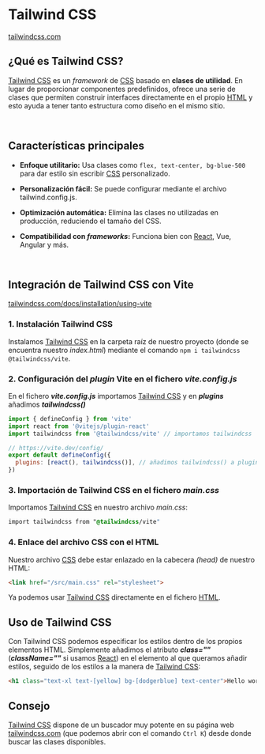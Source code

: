 # Tailwind CSS

[tailwindcss.com](https://tailwindcss.com/)

## ¿Qué es Tailwind CSS?

[Tailwind CSS](../../GLOSARIO.md#tailwind-css) es un *framework* de [CSS](../../GLOSARIO.md#css-cascading-style-sheets) basado en **clases de utilidad**. En lugar de proporcionar componentes predefinidos, ofrece una serie de clases que permiten construir interfaces directamente en el propio [HTML](../../GLOSARIO.md#html-hypertext-markup-language) y esto ayuda a tener tanto estructura como diseño en el mismo sitio.

<br>

## Características principales

* **Enfoque utilitario:** Usa clases como ```flex, text-center, bg-blue-500``` para dar estilo sin escribir [CSS](../../GLOSARIO.md#css-cascading-style-sheets) personalizado.

* **Personalización fácil:** Se puede configurar mediante el archivo tailwind.config.js.

* **Optimización automática:** Elimina las clases no utilizadas en producción, reduciendo el tamaño del CSS.

* **Compatibilidad con *frameworks*:** Funciona bien con [React](../../GLOSARIO.md#react), Vue, Angular y más.

<br>

## Integración de Tailwind CSS con Vite

[tailwindcss.com/docs/installation/using-vite](https://tailwindcss.com/docs/installation/using-vite)

### 1. Instalación Tailwind CSS

Instalamos [Tailwind CSS](../../GLOSARIO.md#tailwind-css) en la carpeta raíz de nuestro proyecto (donde se encuentra nuestro *index.html*) mediante el comando ```npm i tailwindcss @tailwindcss/vite```.

### 2. Configuración del *plugin* Vite en el fichero *vite.config.js*

En el fichero ***vite.config.js*** importamos [Tailwind CSS](../../GLOSARIO.md#tailwind-css) y en ***plugins*** añadimos ***tailwindcss()***

```js
import { defineConfig } from 'vite'
import react from '@vitejs/plugin-react'
import tailwindcss from '@tailwindcss/vite' // importamos tailwindcss

// https://vite.dev/config/
export default defineConfig({
  plugins: [react(), tailwindcss()], // añadimos tailwindcss() a plugins
})
 ```

### 3. Importación de Tailwind CSS en el fichero *main.css*

Importamos [Tailwind CSS](../../GLOSARIO.md#tailwind-css) en nuestro archivo *main.css*:

```css
import tailwindcss from "@tailwindcss/vite"
```

### 4. Enlace del archivo CSS con el HTML

Nuestro archivo [CSS](../../GLOSARIO.md#css-cascading-style-sheets) debe estar enlazado en la cabecera *(head)* de nuestro HTML: 

```html
<link href="/src/main.css" rel="stylesheet">
```

Ya podemos usar [Tailwind CSS](../../GLOSARIO.md#tailwind-css) directamente en el fichero [HTML](../../GLOSARIO.md#html-hypertext-markup-language). 

## Uso de Tailwind CSS

Con Tailwind CSS podemos especificar los estilos dentro de los propios elementos HTML. Simplemente añadimos el atributo ***class=""*** (***className=""*** si usamos [React](../../GLOSARIO.md#react)) en el elemento al que queramos añadir estilos, seguido de los estilos a la manera de [Tailwind CSS](../../GLOSARIO.md#tailwind-css):

```html
<h1 class="text-xl text-[yellow] bg-[dodgerblue] text-center">Hello world!</h1>
```

## Consejo

[Tailwind CSS](../../GLOSARIO.md#tailwind-css) dispone de un buscador muy potente en su página web [tailwindcss.com](https://tailwindcss.com) (que podemos abrir con el comando ```Ctrl K```) desde donde buscar las clases disponibles.